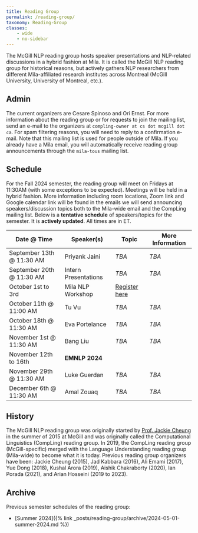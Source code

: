 ```yaml
---
title: Reading Group
permalink: /reading-group/
taxonomy: Reading-Group
classes:
    - wide
    - no-sidebar
---
```


The McGill NLP reading group hosts speaker presentations and NLP-related discussions in a hybrid fashion at Mila. It is called the McGill NLP reading group for historical reasons, but actively gathers NLP researchers from different Mila-affiliated research institutes across Montreal (McGill University, University of Montreal, etc.).

## Admin

The current organizers are Cesare Spinoso and Ori Ernst. For more information about the reading group or for requests to join the mailing list, send an e-mail to the organizers at `compling-owner at cs dot mcgill dot ca`. For spam filtering reasons, you will need to reply to a confirmation e-mail. Note that this mailing list is used for people outside of Mila. If you already have a Mila email, you will automatically receive reading group announcements through the `mila-tous` mailing list.

## Schedule

For the Fall 2024 semester, the reading group will meet on Fridays at 11:30AM (with some exceptions to be expected). Meetings will be held in a hybrid fashion. More information including room locations, Zoom link and Google calendar link will be found in the emails we will send announcing speakers/discussion topics both to the Mila-wide email and the CompLing mailing list. Below is a **tentative schedule** of speakers/topics for the semester. It is **actively updated**. All times are in ET.

| **Date @ Time** | **Speaker(s)** | **Topic** | **More Information** |
|---|---|---|---|
| September 13th @ 11:30 AM | Priyank Jaini | *TBA* | *TBA* |
| September 20th @ 11:30 AM | Intern Presentations | *TBA* | *TBA* |
| October 1st to 3rd | Mila NLP Workshop | [Register here](https://mila.quebec/en/event/workshop-nlp-in-the-era-of-generative-ai-cognitive-sciences-and-societal-transformation) | | |
| October 11th @ 11:00 AM | Tu Vu | *TBA* | *TBA* |
| October 18th @ 11:30 AM | Eva Portelance | *TBA* | *TBA* |
| November 1st @ 11:30 AM | Bang Liu | *TBA* | *TBA* |
| November 12th to 16th | **EMNLP 2024** | | |
| November 29th @ 11:30 AM | Luke Guerdan | *TBA* | *TBA* |
| December 6th @ 11:30 AM | Amal Zouaq | *TBA* | *TBA* |

## History

The McGill NLP reading group was originally started by [Prof. Jackie Cheung](https://www.cs.mcgill.ca/~jcheung/) in the summer of 2015 at McGill and was originally called the Computational Linguistics (CompLing) reading group. In 2019, the CompLing reading group (McGill-specific) merged with the Language Understanding reading group (Mila-wide) to become what it is today. Previous reading group organizers have been: Jackie Cheung (2015), Jad Kabbara (2016), Ali Emami (2017), Yue Dong (2018), Kushal Arora (2019), Aishik Chakraborty (2020), Ian Porada (2021), and Arian Hosseini (2019 to 2023).

## Archive

Previous semester schedules of the reading group:
- [Summer 2024]({% link _posts/reading-group/archive/2024-05-01-summer-2024.md %})